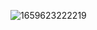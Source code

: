![1659623222219](https://user-images.githubusercontent.com/68007558/182871986-cf05ed01-f02e-44be-9059-54cdf665c0ef.jpg)
